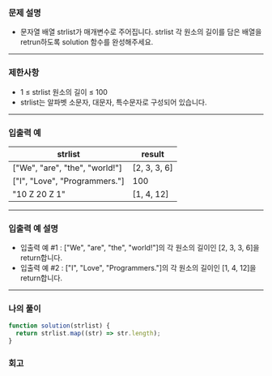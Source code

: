 ### 문제 설명

- 문자열 배열 strlist가 매개변수로 주어집니다. strlist 각 원소의 길이를 담은 배열을 retrun하도록 solution 함수를 완성해주세요.

---

### 제한사항

- 1 ≤ strlist 원소의 길이 ≤ 100
- strlist는 알파벳 소문자, 대문자, 특수문자로 구성되어 있습니다.

---

### 입출력 예

| strlist                        | result       |
| ------------------------------ | ------------ |
| ["We", "are", "the", "world!"] | [2, 3, 3, 6] |
| ["I", "Love", "Programmers."]  | 100          |
| "10 Z 20 Z 1"                  | [1, 4, 12]   |

---

### 입출력 예 설명

- 입출력 예 #1 : ["We", "are", "the", "world!"]의 각 원소의 길이인 [2, 3, 3, 6]을 return합니다.
- 입출력 예 #2 : ["I", "Love", "Programmers."]의 각 원소의 길이인 [1, 4, 12]을 return합니다.

---

### 나의 풀이

```javascript
function solution(strlist) {
  return strlist.map((str) => str.length);
}
```

### 회고
